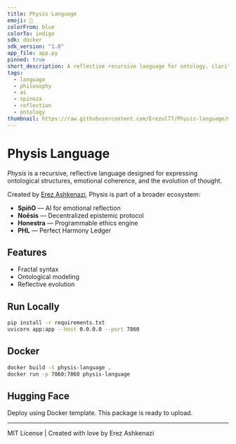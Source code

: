 ```yaml
---
title: Physis Language
emoji: 🧬
colorFrom: blue
colorTo: indigo
sdk: docker
sdk_version: "1.0"
app_file: app.py
pinned: true
short_description: A reflective recursive language for ontology, clarity, and emotional coherence.
tags:
  - language
  - philosophy
  - ai
  - spinoza
  - reflection
  - ontology
thumbnail: https://raw.githubusercontent.com/Erezul77/Physis-language/main/physis_logo/Physis_Share_Banner.png
---
```


# Physis Language

_Physis_ is a recursive, reflective language designed for expressing ontological structures, emotional coherence, and the evolution of thought.

Created by [Erez Ashkenazi](https://www.noesis-net.org), Physis is part of a broader ecosystem:

- **SpiñO** — AI for emotional reflection
- **Noēsis** — Decentralized epistemic protocol
- **Honestra** — Programmable ethics engine
- **PHL** — Perfect Harmony Ledger

## Features

- Fractal syntax
- Ontological modeling
- Reflective evolution

## Run Locally

```bash
pip install -r requirements.txt
uvicorn app:app --host 0.0.0.0 --port 7860
```

## Docker

```bash
docker build -t physis-language .
docker run -p 7860:7860 physis-language
```

## Hugging Face

Deploy using Docker template. This package is ready to upload.

---
MIT License | Created with love by Erez Ashkenazi
